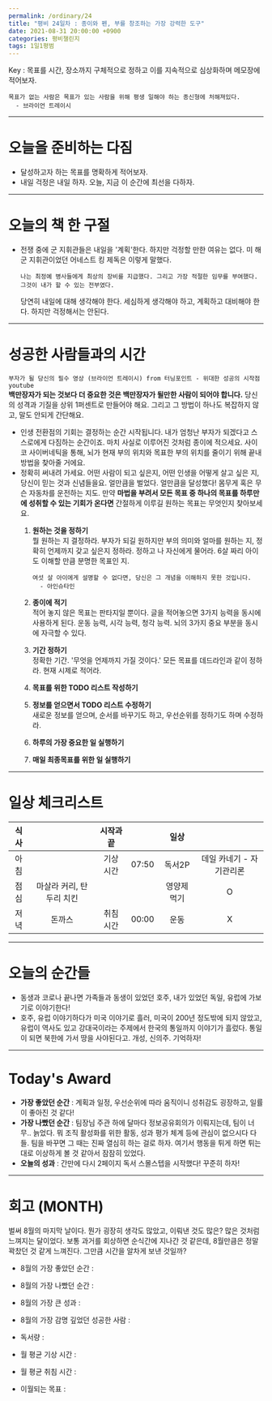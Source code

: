 ```yaml
---
permalink: /ordinary/24
title: "평비 24일차 : 종이와 펜, 부를 창조하는 가장 강력한 도구"
date: 2021-08-31 20:00:00 +0900
categories: 평비챌린지
tags: 1일1평범
---  
```

Key : 목표를 시간, 장소까지 구체적으로 정하고 이를 지속적으로 심상화하며 메모장에 적어보자.
```
목표가 없는 사람은 목표가 있는 사람을 위해 평생 일해야 하는 종신형에 처해져있다.
  - 브라이언 트레이시
```

---
# 오늘을 준비하는 다짐
- 달성하고자 하는 목표를 명확하게 적어보자.
- 내일 걱정은 내일 하자. 오늘, 지금 이 순간에 최선을 다하자.

---
# 오늘의 책 한 구절
- 전쟁 중에 군 지휘관들은 내일을 '계획'한다. 하지만 걱정할 만한 여유는 없다. 미 해군 지휘관이었던 어네스트 킹 제독은 이렇게 말했다.
  ```
  나는 최정예 병사들에게 최상의 장비를 지급했다. 그리고 가장 적절한 임무를 부여했다.
  그것이 내가 할 수 있는 전부였다.
  ```
  당연히 내일에 대해 생각해야 한다. 세심하게 생각해야 하고, 계획하고 대비해야 한다. 하지만 걱정해서는 안된다.

---
# 성공한 사람들과의 시간
`부자가 될 당신의 필수 영상 (브라이언 트레이시) from 터닝포인트 - 위대한 성공의 시작점 youtube`  
**백만장자가 되는 것보다 더 중요한 것은 백만장자가 될만한 사람이 되어야 합니다.** 당신의 성격과 기질을 상위 1퍼센트로 만들어야 해요. 그리고 그 방법이 하나도 복잡하지 않고, 말도 안되게 간단해요.  
- 인생 전환점의 기회는 결정하는 순간 시작됩니다. 내가 엄청난 부자가 되겠다고 스스로에게 다짐하는 순간이죠. 마치 사실로 이루어진 것처럼 종이에 적으세요. 사이코 사이버네틱을 통해, 뇌가 현재 부의 위치와 목표한 부의 위치를 줄이기 위해 끝내 방법을 찾아줄 거에요.  
- 정확히 써내려 가세요. 어떤 사람이 되고 싶은지, 어떤 인생을 어떻게 살고 싶은 지, 당신이 믿는 것과 신념들을요. 얼만큼을 벌었다. 얼만큼을 달성했다! 몸무게 혹은 무슨 자동차를 운전하는 지도. 만약 **마법을 부려서 모든 목표 중 하나의 목표를 하루만에 성취할 수 있는 기회가 온다면** 간절하게 이루길 원하는 목표는 무엇인지 찾아보세요.  
  1. **원하는 것을 정하기**  
    뭘 원하는 지 결정하라. 부자가 되길 원하지만 부의 의미와 얼마를 원하는 지, 정확히 언제까지 갖고 싶은지 정하라. 정하고 나 자신에게 물어라. 6살 짜리 아이도 이해할 만큼 분명한 목표인 지.  

      ```
      여섯 살 아이에게 설명할 수 없다면, 당신은 그 개념을 이해하지 못한 것입니다.
        - 아인슈타인
      ```  

  2. **종이에 적기**  
    적어 놓지 않은 목표는 판타지일 뿐이다. 글을 적어놓으면 3가지 능력을 동시에 사용하게 된다. 운동 능력, 시각 능력, 청각 능력. 뇌의 3가지 중요 부분을 동시에 자극할 수 있다.
  3. **기간 정하기**  
    정확한 기간. '무엇을 언제까지 가질 것이다.' 모든 목표를 데드라인과 같이 정하라. 현재 시제로 적어라.
  4. **목표를 위한 TODO 리스트 작성하기**  
  5. **정보를 얻으면서 TODO 리스트 수정하기**  
    새로운 정보를 얻으며, 순서를 바꾸기도 하고, 우선순위를 정하기도 하며 수정하라.
  6. **하루의 가장 중요한 일 실행하기**  
  7. **매일 최종목표를 위한 일 실행하기**  

---
# 일상 체크리스트

| 식사 |  | 시작과 끝 |  | 일상 |  |
|:----:|:----:|:----:|:----:|:----:|:----:|
| 아침 |  | 기상 시간 | 07:50 | 독서2P | 데일 카네기 - 자기관리론 |
| 점심 | 마살라 커리, 탄두리 치킨 |  |  | 영양제 먹기 | O |
| 저녁 | 돈까스 | 취침 시간 | 00:00 | 운동 | X |

---
# 오늘의 순간들
- 동생과 코로나 끝나면 가족들과 동생이 있었던 호주, 내가 있었던 독일, 유럽에 가보기로 이야기한다!
- 호주, 유럽 이야기하다가 미국 이야기로 흘러, 미국이 200년 정도밖에 되지 않았고, 유럽이 역사도 있고 강대국이라는 주제에서 한국의 통일까지 이야기가 흘렀다. 통일이 되면 북한에 가서 땅을 사야된다고. 개성, 신의주. 기억하자!

---
# Today's Award
- **가장 좋았던 순간** : 계획과 일정, 우선순위에 따라 움직이니 성취감도 굉장하고, 일률이 좋아진 것 같다!
- **가장 나빴던 순간** : 팀장님 주관 하에 달마다 정보공유회의가 이뤄지는데, 팀이 너무.. 늙었다. 뭐 조직 활성화를 위한 활동, 성과 평가 체계 등에 관심이 없으시다 다들. 팀을 바꾸면 그 때는 진짜 열심히 하는 걸로 하자. 여기서 행동을 튀게 하면 튀는 대로 이상하게 볼 것 같아서 잠잠히 있었다.
- **오늘의 성과** : 간만에 다시 2페이지 독서 스몰스텝을 시작했다! 꾸준히 하자! 

---
# 회고 (MONTH)
벌써 8월의 마지막 날이다. 뭔가 굉장히 생각도 많았고, 이뤄낸 것도 많은? 많은 것처럼 느껴지는 달이었다. 보통 과거를 회상하면 순식간에 지나간 것 같은데, 8월만큼은 정말 꽉찼던 것 같게 느껴진다. 그만큼 시간을 알차게 보낸 것일까?  

- 8월의 가장 좋았던 순간 : 
- 8월의 가장 나빴던 순간 : 
- 8월의 가장 큰 성과 : 
- 8월의 가장 감명 깊었던 성공한 사람 :
  
- 독서량 : 
  
- 월 평균 기상 시간 :
- 월 평균 취침 시간 : 
  
- 이월되는 목표 : 